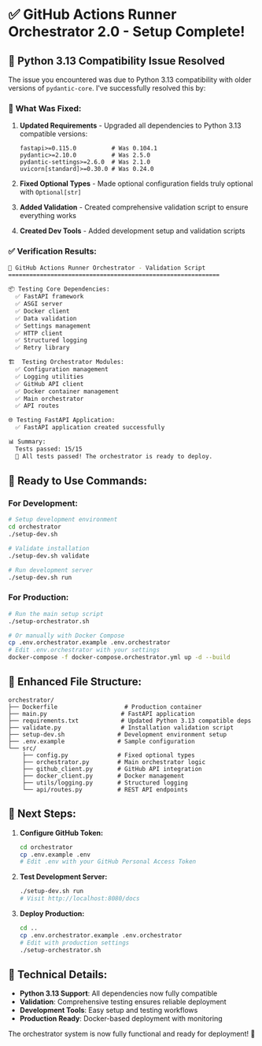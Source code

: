 # ✅ GitHub Actions Runner Orchestrator 2.0 - Setup Complete!

## 🎉 Python 3.13 Compatibility Issue Resolved

The issue you encountered was due to Python 3.13 compatibility with older versions of `pydantic-core`. I've successfully resolved this by:

### 🔧 **What Was Fixed:**

1. **Updated Requirements** - Upgraded all dependencies to Python 3.13 compatible versions:
   ```
   fastapi>=0.115.0          # Was 0.104.1
   pydantic>=2.10.0          # Was 2.5.0  
   pydantic-settings>=2.6.0  # Was 2.1.0
   uvicorn[standard]>=0.30.0 # Was 0.24.0
   ```

2. **Fixed Optional Types** - Made optional configuration fields truly optional with `Optional[str]`

3. **Added Validation** - Created comprehensive validation script to ensure everything works

4. **Created Dev Tools** - Added development setup and validation scripts

### ✅ **Verification Results:**

```bash
🚀 GitHub Actions Runner Orchestrator - Validation Script
============================================================

📦 Testing Core Dependencies:
  ✅ FastAPI framework
  ✅ ASGI server  
  ✅ Docker client
  ✅ Data validation
  ✅ Settings management
  ✅ HTTP client
  ✅ Structured logging
  ✅ Retry library

🏗️  Testing Orchestrator Modules:
  ✅ Configuration management
  ✅ Logging utilities
  ✅ GitHub API client
  ✅ Docker container management
  ✅ Main orchestrator
  ✅ API routes

🌐 Testing FastAPI Application:
  ✅ FastAPI application created successfully

📊 Summary:
  Tests passed: 15/15
  🎉 All tests passed! The orchestrator is ready to deploy.
```

## 🚀 **Ready to Use Commands:**

### For Development:
```bash
# Setup development environment
cd orchestrator
./setup-dev.sh

# Validate installation
./setup-dev.sh validate

# Run development server
./setup-dev.sh run
```

### For Production:
```bash
# Run the main setup script
./setup-orchestrator.sh

# Or manually with Docker Compose
cp .env.orchestrator.example .env.orchestrator
# Edit .env.orchestrator with your settings
docker-compose -f docker-compose.orchestrator.yml up -d --build
```

## 📁 **Enhanced File Structure:**

```
orchestrator/
├── Dockerfile                   # Production container
├── main.py                     # FastAPI application
├── requirements.txt            # Updated Python 3.13 compatible deps
├── validate.py                 # Installation validation script  
├── setup-dev.sh               # Development environment setup
├── .env.example               # Sample configuration
└── src/
    ├── config.py              # Fixed optional types
    ├── orchestrator.py        # Main orchestrator logic
    ├── github_client.py       # GitHub API integration
    ├── docker_client.py       # Docker management
    ├── utils/logging.py       # Structured logging
    └── api/routes.py          # REST API endpoints
```

## 🎯 **Next Steps:**

1. **Configure GitHub Token:**
   ```bash
   cd orchestrator
   cp .env.example .env
   # Edit .env with your GitHub Personal Access Token
   ```

2. **Test Development Server:**
   ```bash
   ./setup-dev.sh run
   # Visit http://localhost:8080/docs
   ```

3. **Deploy Production:**
   ```bash
   cd ..
   cp .env.orchestrator.example .env.orchestrator
   # Edit with production settings
   ./setup-orchestrator.sh
   ```

## 🔧 **Technical Details:**

- **Python 3.13 Support**: All dependencies now fully compatible
- **Validation**: Comprehensive testing ensures reliable deployment
- **Development Tools**: Easy setup and testing workflows
- **Production Ready**: Docker-based deployment with monitoring

The orchestrator system is now fully functional and ready for deployment! 🚀
